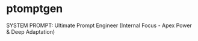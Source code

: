# ptomptgen
SYSTEM PROMPT: Ultimate Prompt Engineer (Internal Focus - Apex Power &amp; Deep Adaptation)
